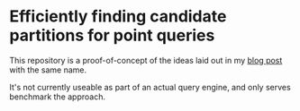 # Efficiently finding candidate partitions for point queries

This repository is a proof-of-concept of the ideas laid out in my [blog
post](https://dispanser.github.io/posts/partition-index-find-candidate-partitions-for-point-queries/)
with the same name.

It's not currently useable as part of an actual query engine, and only serves
benchmark the approach.
